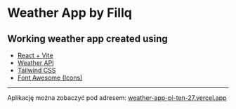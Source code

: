 # Weather App by Fillq
## Working weather app created using 
- [React + Vite](https://vite.dev)
- [Weather API](https://www.weatherapi.com)
- [Tailwind CSS](https://tailwindcss.com)
- [Font Awesome (Icons)](https://fontawesome.com)
---
Aplikację można zobaczyć pod adresem: [weather-app-pi-ten-27.vercel.app](https://weather-app-pi-ten-27.vercel.app)
